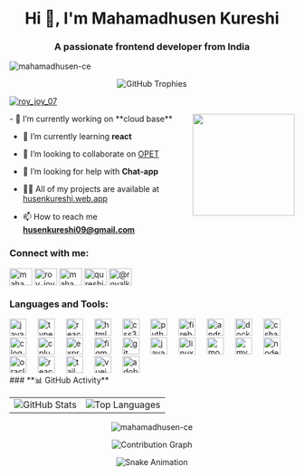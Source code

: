 <h1 align="center">Hi 👋, I'm Mahamadhusen Kureshi</h1>
<h3 align="center">A passionate frontend developer from India</h3>

<p align="left"> <img src="https://komarev.com/ghpvc/?username=mahamadhusen-ce&label=Profile%20views&color=0e75b6&style=flat" alt="mahamadhusen-ce" /> </p>

<p align="center">
  <img src="https://github-profile-trophy.vercel.app/?username=mahamadhusen-ce&theme=darkhub&column=4&margin-w=15&margin-h=15" alt="GitHub Trophies" />
</p>

<p align="left"> <a href="https://twitter.com/roy_joy_07" target="blank"><img src="https://img.shields.io/twitter/follow/husenkureshi?logo=twitter&style=for-the-badge" alt="roy_joy_07" /></a> </p>
<img align="right" height="180" src="https://gifdb.com/images/high/jujutsu-kaisen-satoru-gojo-frolic-bgi6v62j3dpb17nx.gif"  />
- 🔭 I’m currently working on **cloud base**

- 🌱 I’m currently learning **react**

- 👯 I’m looking to collaborate on [OPET](https://opet-a5e93.web.app/)

- 🤝 I’m looking for help with **Chat-app**

- 👨‍💻 All of my projects are available at [husenkureshi.web.app](husenkureshi.web.app)

- 📫 How to reach me **husenkureshi09@gmail.com**

<h3 align="left">Connect with me:</h3>
<p align="left">
<a href="https://dev.to/mahamadhusen_kureshi_f2ce" target="blank"><img align="center" src="https://raw.githubusercontent.com/rahuldkjain/github-profile-readme-generator/master/src/images/icons/Social/devto.svg" alt="mahamadhusen_kureshi_f2ce" height="30" width="40" /></a>
<a href="https://twitter.com/roy_joy_07" target="blank"><img align="center" src="https://raw.githubusercontent.com/rahuldkjain/github-profile-readme-generator/master/src/images/icons/Social/twitter.svg" alt="roy_joy_07" height="30" width="40" /></a>
<a href="https://linkedin.com/in/mahamadhusen-kuresh" target="blank"><img align="center" src="https://raw.githubusercontent.com/rahuldkjain/github-profile-readme-generator/master/src/images/icons/Social/linked-in-alt.svg" alt="mahamadhusen-kuresh" height="30" width="40" /></a>
<a href="https://instagram.com/qureshi_hussain_07" target="blank"><img align="center" src="https://raw.githubusercontent.com/rahuldkjain/github-profile-readme-generator/master/src/images/icons/Social/instagram.svg" alt="qureshi_hussain_07" height="30" width="40" /></a>
<a href="https://medium.com/@royalkureshio7" target="blank"><img align="center" src="https://raw.githubusercontent.com/rahuldkjain/github-profile-readme-generator/master/src/images/icons/Social/medium.svg" alt="@royalkureshio7" height="30" width="40" /></a>
</p>

<h3 align="left">Languages and Tools:</h3>
<div align="left">
  <!-- JavaScript -->
  <img src="https://cdn.jsdelivr.net/gh/devicons/devicon/icons/javascript/javascript-original.svg" height="30" alt="javascript logo" />
  <img width="12" />
  <!-- TypeScript -->
  <img src="https://cdn.jsdelivr.net/gh/devicons/devicon/icons/typescript/typescript-original.svg" height="30" alt="typescript logo" />
  <img width="12" />
  <!-- React -->
  <img src="https://cdn.jsdelivr.net/gh/devicons/devicon/icons/react/react-original.svg" height="30" alt="react logo" />
  <img width="12" />
  <!-- HTML5 -->
  <img src="https://cdn.jsdelivr.net/gh/devicons/devicon/icons/html5/html5-original.svg" height="30" alt="html5 logo" />
  <img width="12" />
  <!-- CSS3 -->
  <img src="https://cdn.jsdelivr.net/gh/devicons/devicon/icons/css3/css3-original.svg" height="30" alt="css3 logo" />
  <img width="12" />
  <!-- Python -->
  <img src="https://cdn.jsdelivr.net/gh/devicons/devicon/icons/python/python-original.svg" height="30" alt="python logo" />
  <img width="12" />
  <!-- Firebase -->
  <img src="https://cdn.jsdelivr.net/gh/devicons/devicon/icons/firebase/firebase-original.svg" height="30" alt="firebase logo" />
  <img width="12" />
  <!-- Android -->
  <img src="https://cdn.jsdelivr.net/gh/devicons/devicon/icons/android/android-original.svg" height="30" alt="android logo" />
  <img width="12" />
  <!-- Docker -->
  <img src="https://cdn.jsdelivr.net/gh/devicons/devicon/icons/docker/docker-original.svg" height="30" alt="docker logo" />
  <img width="12" />
  <!-- C# -->
  <img src="https://cdn.jsdelivr.net/gh/devicons/devicon/icons/csharp/csharp-original.svg" height="30" alt="csharp logo" />
  <img width="12" />
  <!-- C -->
  <img src="https://cdn.jsdelivr.net/gh/devicons/devicon/icons/c/c-original.svg" height="30" alt="c logo" />
  <img width="12" />
  <!-- C++ -->
  <img src="https://cdn.jsdelivr.net/gh/devicons/devicon/icons/cplusplus/cplusplus-original.svg" height="30" alt="cplusplus logo" />
  <img width="12" />
  <!-- Express.js -->
  <img src="https://cdn.jsdelivr.net/gh/devicons/devicon/icons/express/express-original.svg" height="30" alt="express logo" />
  <img width="12" />
  <!-- Figma -->
  <img src="https://cdn.jsdelivr.net/gh/devicons/devicon/icons/figma/figma-original.svg" height="30" alt="figma logo" />
  <img width="12" />
  <!-- Git -->
  <img src="https://cdn.jsdelivr.net/gh/devicons/devicon/icons/git/git-original.svg" height="30" alt="git logo" />
  <img width="12" />
  <!-- Java -->
  <img src="https://cdn.jsdelivr.net/gh/devicons/devicon/icons/java/java-original.svg" height="30" alt="java logo" />
  <img width="12" />
  <!-- Linux -->
  <img src="https://cdn.jsdelivr.net/gh/devicons/devicon/icons/linux/linux-original.svg" height="30" alt="linux logo" />
  <img width="12" />
  <!-- MongoDB -->
  <img src="https://cdn.jsdelivr.net/gh/devicons/devicon/icons/mongodb/mongodb-original.svg" height="30" alt="mongodb logo" />
  <img width="12" />
  <!-- MySQL -->
  <img src="https://cdn.jsdelivr.net/gh/devicons/devicon/icons/mysql/mysql-original.svg" height="30" alt="mysql logo" />
  <img width="12" />
  <!-- Node.js -->
  <img src="https://cdn.jsdelivr.net/gh/devicons/devicon/icons/nodejs/nodejs-original.svg" height="30" alt="nodejs logo" />
  <img width="12" />
  <!-- Oracle -->
  <img src="https://cdn.jsdelivr.net/gh/devicons/devicon/icons/oracle/oracle-original.svg" height="30" alt="oracle logo" />
  <img width="12" />
  <!-- React Native -->
  <img src="https://cdn.jsdelivr.net/gh/devicons/devicon/icons/react/react-original.svg" height="30" alt="react native logo" />
  <img width="12" />
  <!-- Tailwind CSS -->
  <img src="https://cdn.jsdelivr.net/gh/devicons/devicon/icons/tailwindcss/tailwindcss-original.svg" height="30" alt="tailwindcss logo" />
  <img width="12" />
  <!-- Vue.js -->
  <img src="https://cdn.jsdelivr.net/gh/devicons/devicon/icons/vuejs/vuejs-original.svg" height="30" alt="vuejs logo" />
  <img width="12" />
  <!-- Adobe XD -->
  <img src="https://cdn.jsdelivr.net/gh/devicons/devicon/icons/xd/xd-line.svg" height="30" alt="adobe xd logo" />
</div>
### **📊 GitHub Activity**

<div align="center">
  
<table>
  <tr>
    <td>
      <!-- GitHub Stats -->
      <img src="https://github-readme-stats.vercel.app/api?username=mahamadhusen-ce&show_icons=true&theme=radical&locale=en" alt="GitHub Stats" />
    </td>
    <td>
      <!-- Top Languages -->
      <img src="https://github-readme-stats.vercel.app/api/top-langs?username=mahamadhusen-ce&show_icons=true&theme=radical&locale=en&layout=compact" alt="Top Languages" />
    </td>
  </tr>
</table>

<!-- GitHub Streak -->
<p><img align="center" src="https://github-readme-streak-stats.herokuapp.com/?user=mahamadhusen-ce&" alt="mahamadhusen-ce" /></p>

<!-- GitHub Contribution Graph -->
<p align="center">
  <img src="https://github-readme-activity-graph.vercel.app/graph?username=mahamadhusen-ce&bg_color=141321&color=ffffff&line=ff6b6b&point=9b59b6&area=true&hide_border=true" alt="Contribution Graph" />
</p>
<p align="center">
  <img src="https://raw.githubusercontent.com/mahamadhusen-ce/mahamadhusen-ce/main/dist/snake.svg" alt="Snake Animation" />
</p>


</div>
